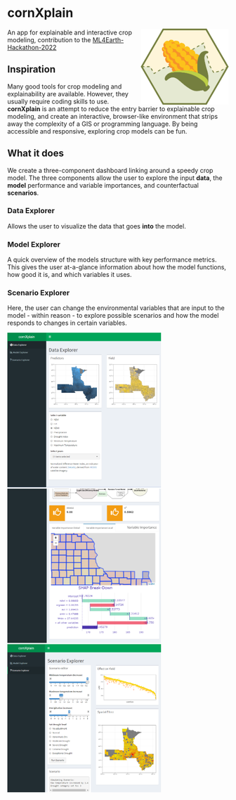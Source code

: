 # cornXplain

 <img src="www/cornXplain_icon.svg" align="right" width="200" title="hover text">

An app for explainable and interactive crop modeling, contribution to the 
[ML4Earth-Hackathon-2022](https://github.com/zhu-xlab/ML4Earth-Hackathon-2022) 

## Inspiration

Many good tools for crop modeling and explainability are available. However, they usually require coding skills to use.
**cornXplain** is an attempt to reduce the entry barrier to explainable crop modeling, and create an interactive, browser-like environment that strips away the complexity of a GIS or programming language. By being accessible and responsive, exploring crop models can be fun.

## What it does
We create a three-component dashboard linking around a speedy crop model. The three components allow the user to explore the input **data**, the **model** performance and variable importances, and counterfactual **scenarios**.

### Data Explorer
Allows the user to visualize the data that goes **into** the model.


 
### Model Explorer
A quick overview of the models structure with key performance metrics. This gives the user at-a-glance information about how the model functions, how good it is, and which variables it uses.


 
### Scenario Explorer
Here, the user can change the environmental variables that are input to the model - within reason - to explore possible scenarios and how the model responds to changes in certain variables.
<p float="left">
 <img src="www/data_explorer.PNG" width="350" title="Data Explorer">
 <img src="www/model_explorer.PNG"  width="350" title="Model Explorer">
 <img src="www/scenario_explorer.PNG"  width="350" title="Scenario Explorer">
</p>
